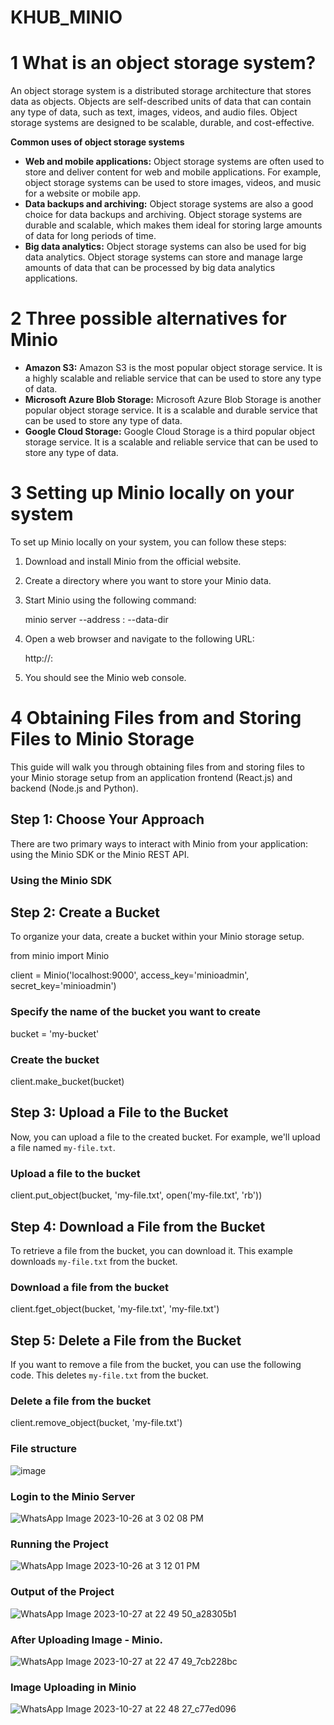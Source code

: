 # KHUB_MINIO

# 1 What is an object storage system?

An object storage system is a distributed storage architecture that stores data as objects. Objects are self-described units of data that can contain any type of data, such as text, images, videos, and audio files. Object storage systems are designed to be scalable, durable, and cost-effective.

**Common uses of object storage systems**

- **Web and mobile applications:** Object storage systems are often used to store and deliver content for web and mobile applications. For example, object storage systems can be used to store images, videos, and music for a website or mobile app.
- **Data backups and archiving:** Object storage systems are also a good choice for data backups and archiving. Object storage systems are durable and scalable, which makes them ideal for storing large amounts of data for long periods of time.
- **Big data analytics:** Object storage systems can also be used for big data analytics. Object storage systems can store and manage large amounts of data that can be processed by big data analytics applications.

# 2 Three possible alternatives for Minio

- **Amazon S3:** Amazon S3 is the most popular object storage service. It is a highly scalable and reliable service that can be used to store any type of data.
- **Microsoft Azure Blob Storage:** Microsoft Azure Blob Storage is another popular object storage service. It is a scalable and durable service that can be used to store any type of data.
- **Google Cloud Storage:** Google Cloud Storage is a third popular object storage service. It is a scalable and reliable service that can be used to store any type of data.

# 3 Setting up Minio locally on your system

To set up Minio locally on your system, you can follow these steps:

1. Download and install Minio from the official website.
2. Create a directory where you want to store your Minio data.
3. Start Minio using the following command:
   
   minio server --address <ip-address>:<port> --data-dir <data-directory>
   

4. Open a web browser and navigate to the following URL:

   
   http://<ip-address>:<port>
   

5. You should see the Minio web console.



# 4 Obtaining Files from and Storing Files to Minio Storage

This guide will walk you through obtaining files from and storing files to your Minio storage setup from an application frontend (React.js) and backend (Node.js and Python).

## Step 1: Choose Your Approach

There are two primary ways to interact with Minio from your application: using the Minio SDK or the Minio REST API.

### Using the Minio SDK

## Step 2: Create a Bucket

To organize your data, create a bucket within your Minio storage setup.

from minio import Minio

client = Minio('localhost:9000', access_key='minioadmin', secret_key='minioadmin')

### Specify the name of the bucket you want to create
bucket = 'my-bucket'

### Create the bucket
client.make_bucket(bucket)

## Step 3: Upload a File to the Bucket

Now, you can upload a file to the created bucket. For example, we'll upload a file named `my-file.txt`.


### Upload a file to the bucket
client.put_object(bucket, 'my-file.txt', open('my-file.txt', 'rb'))

## Step 4: Download a File from the Bucket

To retrieve a file from the bucket, you can download it. This example downloads `my-file.txt` from the bucket.

### Download a file from the bucket
client.fget_object(bucket, 'my-file.txt', 'my-file.txt')

## Step 5: Delete a File from the Bucket

If you want to remove a file from the bucket, you can use the following code. This deletes `my-file.txt` from the bucket.


### Delete a file from the bucket
client.remove_object(bucket, 'my-file.txt')

### File structure

![image](https://github.com/jagadekmeesala/KHUB_MINIO/assets/96018533/ebb9e8f2-8d93-450a-9a66-042639ca4f2b)

### Login to the Minio Server

![WhatsApp Image 2023-10-26 at 3 02 08 PM](https://github.com/jagadekmeesala/KHUB_MINIO/assets/96018533/d669e074-8303-4c56-b35e-c3d164c1442f)
### Running the Project 

![WhatsApp Image 2023-10-26 at 3 12 01 PM](https://github.com/jagadekmeesala/KHUB_MINIO/assets/96018533/f2d32d96-9b47-4346-9546-ce88d1aa259a)

### Output of the Project

![WhatsApp Image 2023-10-27 at 22 49 50_a28305b1](https://github.com/jagadekmeesala/KHUB_MINIO/assets/85881386/f87fc08b-c8ff-4874-b6fc-7cfa7d1a40ff)


### After Uploading Image - Minio.

![WhatsApp Image 2023-10-27 at 22 47 49_7cb228bc](https://github.com/jagadekmeesala/KHUB_MINIO/assets/85881386/87f0ab95-73f4-4bf0-a091-ec4fd6ea483a)

### Image Uploading in Minio 

![WhatsApp Image 2023-10-27 at 22 48 27_c77ed096](https://github.com/jagadekmeesala/KHUB_MINIO/assets/85881386/ca3c96e7-4ace-4f12-bb0d-04445be78146)
